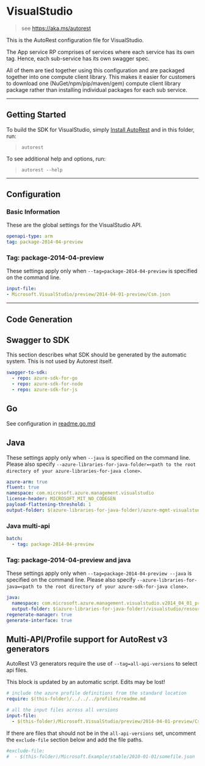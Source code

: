 # VisualStudio

> see https://aka.ms/autorest

This is the AutoRest configuration file for VisualStudio.


The App service RP comprises of services where each service has its own tag.
Hence, each sub-service has its own swagger spec.

All of them are tied together using this configuration and are packaged together into one compute client library.
This makes it easier for customers to download one (NuGet/npm/pip/maven/gem) compute client library package rather than installing individual packages for each sub service.


---
## Getting Started
To build the SDK for VisualStudio, simply [Install AutoRest](https://aka.ms/autorest/install) and in this folder, run:

> `autorest`

To see additional help and options, run:

> `autorest --help`
---

## Configuration



### Basic Information
These are the global settings for the VisualStudio API.

``` yaml
openapi-type: arm
tag: package-2014-04-preview
```


### Tag: package-2014-04-preview

These settings apply only when `--tag=package-2014-04-preview` is specified on the command line.

``` yaml $(tag) == 'package-2014-04-preview'
input-file:
- Microsoft.VisualStudio/preview/2014-04-01-preview/Csm.json
```


---
## Code Generation


## Swagger to SDK

This section describes what SDK should be generated by the automatic system.
This is not used by Autorest itself.

``` yaml $(swagger-to-sdk)
swagger-to-sdk:
  - repo: azure-sdk-for-go
  - repo: azure-sdk-for-node
  - repo: azure-sdk-for-js
```

## Go

See configuration in [readme.go.md](./readme.go.md)

## Java

These settings apply only when `--java` is specified on the command line.
Please also specify `--azure-libraries-for-java-folder=<path to the root directory of your azure-libraries-for-java clone>`.

``` yaml $(java)
azure-arm: true
fluent: true
namespace: com.microsoft.azure.management.visualstudio
license-header: MICROSOFT_MIT_NO_CODEGEN
payload-flattening-threshold: 1
output-folder: $(azure-libraries-for-java-folder)/azure-mgmt-visualstudio
```

### Java multi-api

``` yaml $(java) && $(multiapi)
batch:
  - tag: package-2014-04-preview
```

### Tag: package-2014-04-preview and java

These settings apply only when `--tag=package-2014-04-preview --java` is specified on the command line.
Please also specify `--azure-libraries-for-java=<path to the root directory of your azure-sdk-for-java clone>`.

``` yaml $(tag) == 'package-2014-04-preview' && $(java) && $(multiapi)
java:
  namespace: com.microsoft.azure.management.visualstudio.v2014_04_01_preview
  output-folder: $(azure-libraries-for-java-folder)/visualstudio/resource-manager/v2014_04_01_preview
regenerate-manager: true
generate-interface: true
```



## Multi-API/Profile support for AutoRest v3 generators 

AutoRest V3 generators require the use of `--tag=all-api-versions` to select api files.

This block is updated by an automatic script. Edits may be lost!

``` yaml $(tag) == 'all-api-versions' /* autogenerated */
# include the azure profile definitions from the standard location
require: $(this-folder)/../../../profiles/readme.md

# all the input files across all versions
input-file:
  - $(this-folder)/Microsoft.VisualStudio/preview/2014-04-01-preview/Csm.json

```

If there are files that should not be in the `all-api-versions` set, 
uncomment the  `exclude-file` section below and add the file paths.

``` yaml $(tag) == 'all-api-versions'
#exclude-file: 
#  - $(this-folder)/Microsoft.Example/stable/2010-01-01/somefile.json
```

